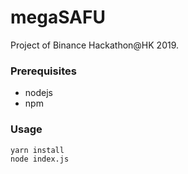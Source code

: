 # megaSAFU
Project of Binance Hackathon@HK 2019.


### Prerequisites 
- nodejs
- npm

### Usage
```bash
yarn install
node index.js
```
